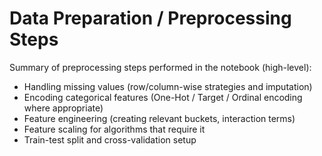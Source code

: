 # Data Preparation / Preprocessing Steps

Summary of preprocessing steps performed in the notebook (high-level):

- Handling missing values (row/column-wise strategies and imputation)
- Encoding categorical features (One-Hot / Target / Ordinal encoding where appropriate)
- Feature engineering (creating relevant buckets, interaction terms)
- Feature scaling for algorithms that require it
- Train-test split and cross-validation setup
